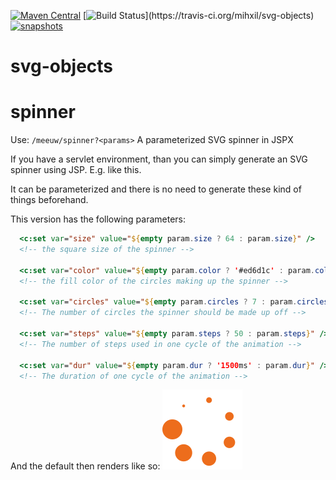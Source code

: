 [![Maven Central](https://img.shields.io/maven-central/v/org.meeuw/svg-objects.svg?label=Maven%20Central)](https://search.maven.org/search?q=g:%22org.meeuw%22%20AND%20a:%22svg-objects%22)
[![Build Status](https://travis-ci.org/mihxil/svg-objects.svg?)](https://travis-ci.org/mihxil/svg-objects)
[![snapshots](https://img.shields.io/nexus/s/https/oss.sonatype.org/org.meeuw/svg-objects.svg)](https://oss.sonatype.org/content/repositories/staging/org/meeuw/svg-objects/)
# svg-objects

# spinner

Use:  `/meeuw/spinner?<params>`
A parameterized SVG spinner in JSPX

If you have a servlet environment, than you can simply generate an SVG spinner using JSP. E.g. like this.

It can be parameterized and there is no need to generate these kind of things beforehand.

This version has the following parameters:
```jsp
  <c:set var="size" value="${empty param.size ? 64 : param.size}" />
  <!-- the square size of the spinner -->

  <c:set var="color" value="${empty param.color ? '#ed6d1c' : param.color}" />
  <!-- the fill color of the circles making up the spinner -->

  <c:set var="circles" value="${empty param.circles ? 7 : param.circles}" />
  <!-- The number of circles the spinner should be made up off -->

  <c:set var="steps" value="${empty param.steps ? 50 : param.steps}" />
  <!-- The number of steps used in one cycle of the animation -->

  <c:set var="dur" value="${empty param.dur ? '1500ms' : param.dur}" />
  <!-- The duration of one cycle of the animation -->
```
And the default then renders like so:
<img src="./spinner.svg">
